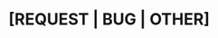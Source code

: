 # [REQUEST | BUG | OTHER] <TITLE>

## Description

*Detail what it is all about*

### Additional details

*Screenshots, links, etc*
